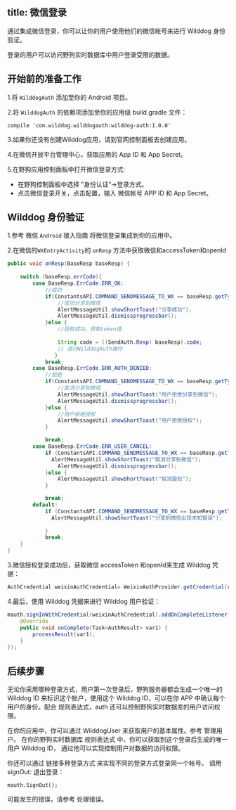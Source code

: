 title: 微信登录
---

通过集成微信登录，你可以让你的用户使用他们的微信帐号来进行 Wilddog 身份验证。

登录的用户可以访问野狗实时数据库中用户登录受限的数据。

## 开始前的准备工作

1.将 `WilddogAuth` 添加至你的 Android 项目。

2.将 `WilddogAuth` 的依赖项添加至你的应用级 build.gradle 文件：
    
    compile 'com.wilddog.wilddogauth:wilddog-auth:1.0.0'
3.如果你还没有创建Wilddog应用，请到官网控制面板去创建应用。

4.在微信开放平台管理中心，获取应用的 App ID 和 App Secret。

5.在野狗应用控制面板中打开微信登录方式:

  *  在野狗控制面板中选择 ”身份认证“->登录方式。
  *  点击微信登录开关，点击配置，输入 微信帐号 APP ID 和 App Secret。

## Wilddog 身份验证

1.参考 微信 `Android` 接入指南 将微信登录集成到你的应用中。

2.在微信的`WXEntryActivity`的 `onResp` 方法中获取微信和accessToken和openId

```java
public void onResp(BaseResp baseResp) {
   
    switch (baseResp.errCode){
        case BaseResp.ErrCode.ERR_OK:
            //成功
            if(ConstantsAPI.COMMAND_SENDMESSAGE_TO_WX == baseResp.getType()){
                //成功分享到微信
                AlertMessageUtil.showShortToast("分享成功");
                AlertMessageUtil.dismissprogressbar();
            }else {
                //授权成功，获取token值
           
                String code = ((SendAuth.Resp) baseResp).code;
                // 进行WilddogAuth操作
               }
            break;
        case BaseResp.ErrCode.ERR_AUTH_DENIED:
            //拒绝
            if(ConstantsAPI.COMMAND_SENDMESSAGE_TO_WX == baseResp.getType()){
                //取消分享到微信
                AlertMessageUtil.showShortToast("用户拒绝分享到微信");
                AlertMessageUtil.dismissprogressbar();
            }else {
                //用户拒绝授权
                AlertMessageUtil.showShortToast("用户拒绝授权");
            }

            break;
        case BaseResp.ErrCode.ERR_USER_CANCEL:
            if (ConstantsAPI.COMMAND_SENDMESSAGE_TO_WX == baseResp.getType()) {
              AlertMessageUtil.showShortToast("取消分享到微信");
                AlertMessageUtil.dismissprogressbar();
            }else {
                AlertMessageUtil.showShortToast("取消授权");
            }

            break;
        default:
            if (ConstantsAPI.COMMAND_SENDMESSAGE_TO_WX == baseResp.getType()) {
              AlertMessageUtil.showShortToast("分享到微信出现未知错误");
       
            }
            break;
    }
}
```

3.微信授权登录成功后，获取微信 accessToken 和openId来生成 Wilddog 凭据：

```java
AuthCredential weixinAuthCredential= WeixinAuthProvider.getCredential(code);
```

4.最后，使用 Wilddog 凭据来进行 Wilddog 用户验证：

```java
mauth.signInWithCredential(weixinAuthCredential).addOnCompleteListener(new OnCompleteListener<AuthResult>() {
    @Override
    public void onComplete(Task<AuthResult> var1) {
        processResult(var1);
    }
});
```

## 后续步骤

无论你采用哪种登录方式，用户第一次登录后，野狗服务器都会生成一个唯一的 Wilddog ID 来标识这个帐户，使用这个 Wilddog ID，可以在你 APP 中确认每个用户的身份。配合 规则表达式，auth 还可以控制野狗实时数据库的用户访问权限。

在你的应用中，你可以通过 WilddogUser 来获取用户的基本属性。参考 管理用户。
在你的野狗实时数据库 规则表达式 中，你可以获取到这个登录后生成的唯一用户 Wilddog ID， 通过他可以实现控制用户对数据的访问权限。

你还可以通过 链接多种登录方式 来实现不同的登录方式登录同一个帐号。
调用 signOut: 退出登录：

    mauth.SignOut();
    

可能发生的错误，请参考 处理错误。